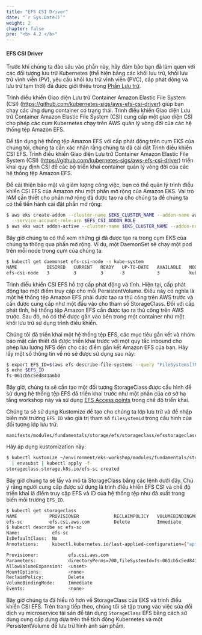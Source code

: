 ```yaml
---
title: "EFS CSI Driver"
date: "`r Sys.Date()`"
weight: 2
chapter: false
pre: "<b> 4.2 </b>"
---
```


#### EFS CSI Driver

Trước khi chúng ta đào sâu vào phần này, hãy đảm bảo bạn đã làm quen với các đối tượng lưu trữ Kubernetes (thể hiện bằng các khối lưu trữ, khối lưu trữ vĩnh viễn (PV), yêu cầu khối lưu trữ vĩnh viễn (PVC), cấp phát động và lưu trữ tạm thời) đã được giới thiệu trong [Phần Lưu trữ](../index.md).

Trình điều khiển Giao diện Lưu trữ Container Amazon Elastic File System (CSI) (https://github.com/kubernetes-sigs/aws-efs-csi-driver) giúp bạn chạy các ứng dụng container có trạng thái. Trình điều khiển Giao diện Lưu trữ Container Amazon Elastic File System (CSI) cung cấp một giao diện CSI cho phép các cụm Kubernetes chạy trên AWS quản lý vòng đời của các hệ thống tệp Amazon EFS.

Để tận dụng hệ thống tệp Amazon EFS với cấp phát động trên cụm EKS của chúng tôi, chúng ta cần xác nhận rằng chúng ta đã cài đặt Trình điều khiển CSI EFS. Trình điều khiển Giao diện Lưu trữ Container Amazon Elastic File System (CSI) (https://github.com/kubernetes-sigs/aws-efs-csi-driver) triển khai quy định CSI để các bộ triển khai container quản lý vòng đời của các hệ thống tệp Amazon EFS.

Để cải thiện bảo mật và giảm lượng công việc, bạn có thể quản lý trình điều khiển CSI EFS của Amazon như một phần mở rộng của Amazon EKS. Vai trò IAM cần thiết cho phần mở rộng đã được tạo ra cho chúng ta để chúng ta có thể tiến hành cài đặt phần mở rộng:

```bash timeout=300 wait=60
$ aws eks create-addon --cluster-name $EKS_CLUSTER_NAME --addon-name aws-efs-csi-driver \
  --service-account-role-arn $EFS_CSI_ADDON_ROLE
$ aws eks wait addon-active --cluster-name $EKS_CLUSTER_NAME --addon-name aws-efs-csi-driver
```

Bây giờ chúng ta có thể xem những gì đã được tạo ra trong cụm EKS của chúng ta thông qua phần mở rộng. Ví dụ, một DaemonSet sẽ chạy một pod trên mỗi node trong cụm của chúng ta:

```bash
$ kubectl get daemonset efs-csi-node -n kube-system
NAME           DESIRED   CURRENT   READY   UP-TO-DATE   AVAILABLE   NODE SELECTOR                 AGE
efs-csi-node   3         3         3       3            3           kubernetes.io/os=linux        47s
```

Trình điều khiển CSI EFS hỗ trợ cấp phát động và tĩnh. Hiện tại, cấp phát động tạo một điểm truy cập cho mỗi PersistentVolume. Điều này có nghĩa là một hệ thống tệp Amazon EFS phải được tạo ra thủ công trên AWS trước và cần được cung cấp như một đầu vào cho tham số StorageClass. Đối với cấp phát tĩnh, hệ thống tệp Amazon EFS cần được tạo ra thủ công trên AWS trước. Sau đó, nó có thể được gắn vào bên trong một container như một khối lưu trữ sử dụng trình điều khiển.

Chúng tôi đã triển khai một hệ thống tệp EFS, các mục tiêu gắn kết và nhóm bảo mật cần thiết đã được triển khai trước với một quy tắc inbound cho phép lưu lượng NFS đến cho các điểm gắn kết Amazon EFS của bạn. Hãy lấy một số thông tin về nó sẽ được sử dụng sau này:

```bash
$ export EFS_ID=$(aws efs describe-file-systems --query "FileSystems[?Name=='$EKS_CLUSTER_NAME-efs-assets'] | [0].FileSystemId" --output text)
$ echo $EFS_ID
fs-061cb5c5ed841a6b0
```

Bây giờ, chúng ta sẽ cần tạo một đối tượng StorageClass được cấu hình để sử dụng hệ thống tệp EFS đã triển khai trước như một phần của cơ sở hạ tầng workshop này và sử dụng [EFS Access points](https://docs.aws.amazon.com/efs/latest/ug/efs-access-points.html) trong chế độ triển khai.

Chúng ta sẽ sử dụng Kustomize để tạo cho chúng ta lớp lưu trữ và để nhập biến môi trường `EFS_ID` vào giá trị tham số `filesystemid` trong cấu hình của đối tượng lớp lưu trữ:

```file
manifests/modules/fundamentals/storage/efs/storageclass/efsstorageclass.yaml
```

Hãy áp dụng kustomization này:

```bash
$ kubectl kustomize ~/environment/eks-workshop/modules/fundamentals/storage/efs/storageclass \
  | envsubst | kubectl apply -f-
storageclass.storage.k8s.io/efs-sc created
```

Bây giờ chúng ta sẽ lấy và mô tả StorageClass bằng các lệnh dưới đây. Chú ý rằng người cung cấp được sử dụng là trình điều khiển EFS CSI và chế độ triển khai là điểm truy cập EFS và ID của hệ thống tệp như đã xuất trong biến môi trường `EFS_ID`.

```bash
$ kubectl get storageclass
NAME            PROVISIONER             RECLAIMPOLICY   VOLUMEBINDINGMODE      ALLOWVOLUMEEXPANSION   AGE
efs-sc          efs.csi.aws.com         Delete          Immediate              false                  8m29s
$ kubectl describe sc efs-sc
Name:            efs-sc
IsDefaultClass:  No
Annotations:     kubectl.kubernetes.io/last-applied-configuration={"apiVersion":"storage.k8s.io/v1","kind":"StorageClass","metadata":{"annotations":{},"name":"efs-sc"},"parameters":{"directoryPerms":"700","fileSystemId":"fs-061cb5c5ed841a6b0","provisioningMode":"efs-ap"},"provisioner":"efs.csi.aws.com"}

Provisioner:           efs.csi.aws.com
Parameters:            directoryPerms=700,fileSystemId=fs-061cb5c5ed841a6b0,provisioningMode=efs-ap
AllowVolumeExpansion:  <unset>
MountOptions:          <none>
ReclaimPolicy:         Delete
VolumeBindingMode:     Immediate
Events:                <none>
```

Bây giờ chúng ta đã hiểu rõ hơn về StorageClass của EKS và trình điều khiển CSI EFS. Trên trang tiếp theo, chúng tôi sẽ tập trung vào việc sửa đổi dịch vụ microservice tài sản để tận dụng `StorageClass` EFS bằng cách sử dụng cung cấp dựng dựa trên thể tích động Kubernetes và một PersistentVolume để lưu trữ hình ảnh sản phẩm.